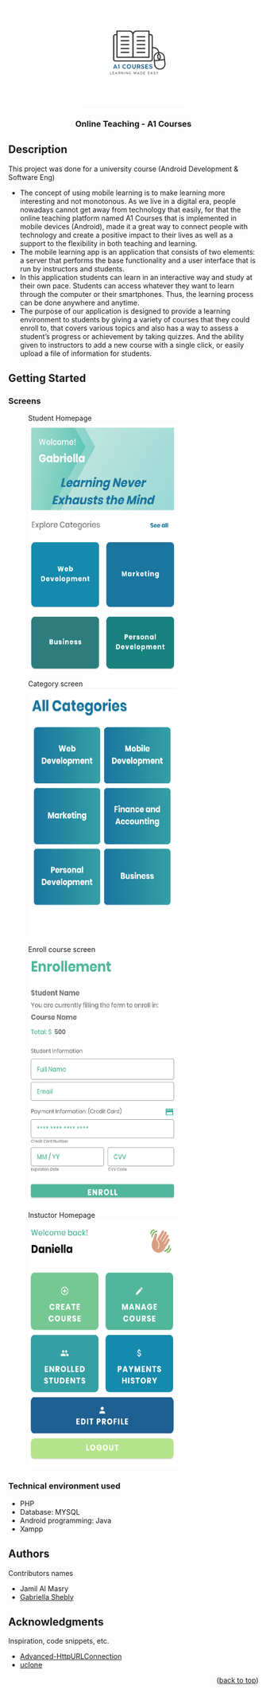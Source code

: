 <div id="top"></div>

<p align="center">
<img src="logo.png" alt="Logo" width="200" height="200">
  </a>
</p>
  <h3 align="center">Online Teaching - A1 Courses </h3>

## Description

This project was done for a university course (Android Development & Software Eng)

* The concept of using mobile learning is to make learning more interesting and not monotonous.
As we live in a digital era, people nowadays cannot get away from technology that easily, for that the online teaching platform named A1 Courses that is implemented in mobile devices (Android), made it a great way to connect people with technology and create a positive impact to their lives as well as a support to the flexibility in both teaching and learning.
* The mobile learning app is an application that consists of two elements: a server that performs the base functionality and a user interface that is run by instructors and students. 
* In this application students can learn in an interactive way and study at their own pace. Students can access whatever they want to learn through the computer or their smartphones. Thus, the learning process can be done anywhere and anytime.
* The purpose of our application is designed to provide a learning environment to students by giving a variety of courses that they could enroll to, that covers various topics and also has a way to assess a student’s progress or achievement by taking quizzes. And the ability given to instructors to add a new course with a single click, or easily upload a file of information for students.


## Getting Started

### Screens
<figure>
  <figcaption>Student Homepage</figcaption>
<img src="student_homepage.png" alt="Logo" width="300" height="500">
</figure>
<figure>
  <figcaption>Category screen</figcaption>
<img src="categories.png" alt="Logo" width="300" height="500">
</figure>
<figure>
  <figcaption>Enroll course screen</figcaption>
<img src="enroll.png" alt="Logo" width="300" height="500">
</figure>
<figure>
  <figcaption>Instuctor Homepage</figcaption>
<img src="instructor_homepage.png" alt="Logo" width="300" height="500">
</figure>



### Technical environment used

* PHP
* Database: MYSQL
* Android programming: Java
* Xampp



## Authors

Contributors names

* Jamil Al Masry
* [Gabriella Shebly](https://beacons.ai/gabz.edu)


## Acknowledgments

Inspiration, code snippets, etc.
* [Advanced-HttpURLConnection](https://github.com/VishnuSivadasVS/Advanced-HttpURLConnection)
* [uclone](https://github.com/koushil-mankali/uclone)

<p align="right">(<a href="#top">back to top</a>)</p>

